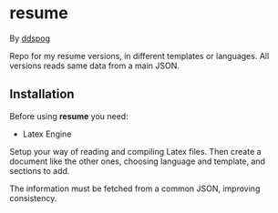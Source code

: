 # resume

By [ddspog](https://github.com/ddspog)

Repo for my resume versions, in different templates or
languages. All versions reads same data from a main JSON.

## Installation

Before using **resume** you need:

* Latex Engine

Setup your way of reading and compiling Latex files. Then create a
document like the other ones, choosing language and template, and
sections to add.

The information must be fetched from a common JSON, improving
consistency.